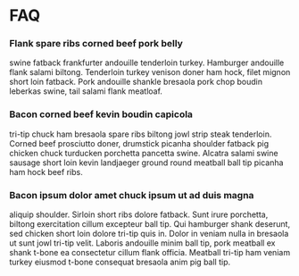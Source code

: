 # FAQ

 
### Flank spare ribs corned beef pork belly 
swine fatback frankfurter andouille tenderloin turkey. Hamburger andouille flank salami biltong. Tenderloin turkey venison doner ham hock, filet mignon short loin fatback. Pork andouille shankle bresaola pork chop boudin leberkas swine, tail salami flank meatloaf. 

### Bacon corned beef kevin boudin capicola 
tri-tip chuck ham bresaola spare ribs biltong jowl strip steak tenderloin. Corned beef prosciutto doner, drumstick picanha shoulder fatback pig chicken chuck turducken porchetta pancetta swine. Alcatra salami swine sausage short loin kevin landjaeger ground round meatball ball tip picanha ham hock beef ribs.

### Bacon ipsum dolor amet chuck ipsum ut ad duis magna 
aliquip shoulder. Sirloin short ribs dolore fatback. Sunt irure porchetta, biltong exercitation cillum excepteur ball tip. Qui hamburger shank deserunt, sed chicken short loin dolore tri-tip quis in. Dolor in veniam nulla in bresaola ut sunt jowl tri-tip velit. Laboris andouille minim ball tip, pork meatball ex shank t-bone ea consectetur cillum flank officia. Meatball tri-tip ham veniam turkey eiusmod t-bone consequat bresaola anim pig ball tip. 
